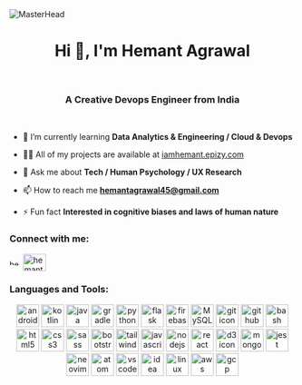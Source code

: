 <img src="https://camo.githubusercontent.com/4fa9a5bdefafee7e59ad2086429306dfc0c902d0db4d2d1fdfb534b1767d9f62/68747470733a2f2f646576656c6f706572732e67697068792e636f6d2f6272616e63682f6d61737465722f7374617469632f6170692d35313264333663303936363236383237313731303861333862626235633537642e676966" alt="MasterHead" data-canonical-src="https://developers.giphy.com/branch/master/static/api-512d36c09662682717108a38bbb5c57d.gif" style="max-width: 100%; display: inline-block;" data-target="animated-image.originalImage">

<h1 align="center">Hi 👋, I'm Hemant Agrawal</h1>
<br>
<h3 align="center">A Creative Devops Engineer from India</h3>
<br>

- 🌱 I’m currently learning **Data Analytics & Engineering / Cloud & Devops**

- 👨‍💻 All of my projects are available at [iamhemant.epizy.com](iamhemant.epizy.com)

- 💬 Ask me about **Tech / Human Psychology / UX Research**

- 📫 How to reach me **hemantagrawal45@gmail.com**

- ⚡ Fun fact **Interested in cognitive biases and laws of human nature**

<h3 align="left">Connect with me:</h3>
<p align="left">
<a href="https://linkedin.com/in/hemant-agrawal-7b633b156" target="blank"><img align="center" src="https://raw.githubusercontent.com/rahuldkjain/github-profile-readme-generator/master/src/images/icons/Social/linked-in-alt.svg" alt="hemant-agrawal-7b633b156" height="10" width="20" /></a>
<a href="https://www.hackerrank.com/hemantagrawal45" target="blank"><img align="center" src="https://raw.githubusercontent.com/rahuldkjain/github-profile-readme-generator/master/src/images/icons/Social/hackerrank.svg" alt="hemantagrawal45" height="30" width="40" /></a>
</p>

<h3 align="left">Languages and Tools:</h3>
<div align="center" dir="auto">
  <a target="_blank" rel="noopener noreferrer nofollow" href="https://camo.githubusercontent.com/deae54e8f0a2e94a08fd0aeadbb4dff84302cc78a7fc21521aaec3f9309e888d/68747470733a2f2f736b696c6c69636f6e732e6465762f69636f6e733f693d616e64726f696473747564696f"><img src="https://camo.githubusercontent.com/deae54e8f0a2e94a08fd0aeadbb4dff84302cc78a7fc21521aaec3f9309e888d/68747470733a2f2f736b696c6c69636f6e732e6465762f69636f6e733f693d616e64726f696473747564696f" width="40px" alt="android icon" data-canonical-src="https://skillicons.dev/icons?i=androidstudio" style="max-width: 100%;"></a>
  <a target="_blank" rel="noopener noreferrer nofollow" href="https://camo.githubusercontent.com/ae61df1ac563602525c06daa6a13f7f083b7ed2066ab1867b9871e07e8f9af9f/68747470733a2f2f736b696c6c69636f6e732e6465762f69636f6e733f693d6b6f746c696e"><img src="https://camo.githubusercontent.com/ae61df1ac563602525c06daa6a13f7f083b7ed2066ab1867b9871e07e8f9af9f/68747470733a2f2f736b696c6c69636f6e732e6465762f69636f6e733f693d6b6f746c696e" width="40px" alt="kotlin icon" data-canonical-src="https://skillicons.dev/icons?i=kotlin" style="max-width: 100%;"></a>
  <a target="_blank" rel="noopener noreferrer nofollow" href="https://camo.githubusercontent.com/5d4cc9b5c0d71ad996fcde82d2da8e4b598b4c5b524aaa2f59f726417918d062/68747470733a2f2f736b696c6c69636f6e732e6465762f69636f6e733f693d6a617661"><img src="https://camo.githubusercontent.com/5d4cc9b5c0d71ad996fcde82d2da8e4b598b4c5b524aaa2f59f726417918d062/68747470733a2f2f736b696c6c69636f6e732e6465762f69636f6e733f693d6a617661" width="40px" alt="java icon" data-canonical-src="https://skillicons.dev/icons?i=java" style="max-width: 100%;"></a>
  <a target="_blank" rel="noopener noreferrer nofollow" href="https://camo.githubusercontent.com/50e9e42fc4e0c80b995715c2d72f5f5f848c3fb0cb74428b30161eb9349eb743/68747470733a2f2f736b696c6c69636f6e732e6465762f69636f6e733f693d677261646c65"><img src="https://camo.githubusercontent.com/50e9e42fc4e0c80b995715c2d72f5f5f848c3fb0cb74428b30161eb9349eb743/68747470733a2f2f736b696c6c69636f6e732e6465762f69636f6e733f693d677261646c65" width="40px" alt="gradle icon" data-canonical-src="https://skillicons.dev/icons?i=gradle" style="max-width: 100%;"></a>
  <a target="_blank" rel="noopener noreferrer nofollow" href="https://camo.githubusercontent.com/6a9e440abe7195550fbb7385593e3838031e3d1cbbf3802c385beebe76fe6dbb/68747470733a2f2f736b696c6c69636f6e732e6465762f69636f6e733f693d707974686f6e"><img src="https://camo.githubusercontent.com/6a9e440abe7195550fbb7385593e3838031e3d1cbbf3802c385beebe76fe6dbb/68747470733a2f2f736b696c6c69636f6e732e6465762f69636f6e733f693d707974686f6e" width="40px" alt="python icon" data-canonical-src="https://skillicons.dev/icons?i=python" style="max-width: 100%;"></a>
  <a target="_blank" rel="noopener noreferrer nofollow" href="https://camo.githubusercontent.com/f5955ea7aab23aedaaef83a84d998536a9790e8a689dc31380a01da417338a2e/68747470733a2f2f736b696c6c69636f6e732e6465762f69636f6e733f693d666c61736b"><img src="https://camo.githubusercontent.com/f5955ea7aab23aedaaef83a84d998536a9790e8a689dc31380a01da417338a2e/68747470733a2f2f736b696c6c69636f6e732e6465762f69636f6e733f693d666c61736b" width="40px" alt="flask icon" data-canonical-src="https://skillicons.dev/icons?i=flask" style="max-width: 100%;"></a>
  <a target="_blank" rel="noopener noreferrer nofollow" href="https://camo.githubusercontent.com/b1bd49d52624514ad29a11b66d48b2128617cb022ff68c695ce0d71a6fcfaf7e/68747470733a2f2f736b696c6c69636f6e732e6465762f69636f6e733f693d6669726562617365"><img src="https://camo.githubusercontent.com/b1bd49d52624514ad29a11b66d48b2128617cb022ff68c695ce0d71a6fcfaf7e/68747470733a2f2f736b696c6c69636f6e732e6465762f69636f6e733f693d6669726562617365" width="40px" alt="firebase icon" data-canonical-src="https://skillicons.dev/icons?i=firebase" style="max-width: 100%;"></a>
  <a target="_blank" rel="noopener noreferrer nofollow" href="https://camo.githubusercontent.com/4004b2f7fa33c1cd04eef3e56a050c29463f9d613d00506464a4151edfca3d73/68747470733a2f2f736b696c6c69636f6e732e6465762f69636f6e733f693d6d7973716c"><img src="https://camo.githubusercontent.com/4004b2f7fa33c1cd04eef3e56a050c29463f9d613d00506464a4151edfca3d73/68747470733a2f2f736b696c6c69636f6e732e6465762f69636f6e733f693d6d7973716c" width="40px" alt="MySQL icon" data-canonical-src="https://skillicons.dev/icons?i=mysql" style="max-width: 100%;"></a>
  <a target="_blank" rel="noopener noreferrer nofollow" href="https://camo.githubusercontent.com/9c44054e182f0a86566d67e0b1ea7e986dfb09379ef8c703df199973e42ccfbd/68747470733a2f2f736b696c6c69636f6e732e6465762f69636f6e733f693d676974"><img src="https://camo.githubusercontent.com/9c44054e182f0a86566d67e0b1ea7e986dfb09379ef8c703df199973e42ccfbd/68747470733a2f2f736b696c6c69636f6e732e6465762f69636f6e733f693d676974" width="40px" alt="git icon" data-canonical-src="https://skillicons.dev/icons?i=git" style="max-width: 100%;"></a>
  <a target="_blank" rel="noopener noreferrer nofollow" href="https://camo.githubusercontent.com/92631e070b02a2a71121742c47e0d536806b030302755ac5a838e507c8adc292/68747470733a2f2f736b696c6c69636f6e732e6465762f69636f6e733f693d676974687562"><img src="https://camo.githubusercontent.com/92631e070b02a2a71121742c47e0d536806b030302755ac5a838e507c8adc292/68747470733a2f2f736b696c6c69636f6e732e6465762f69636f6e733f693d676974687562" width="40px" alt="github icon" data-canonical-src="https://skillicons.dev/icons?i=github" style="max-width: 100%;"></a>
  <a target="_blank" rel="noopener noreferrer nofollow" href="https://camo.githubusercontent.com/07e4f940b7e6239e342256bca5e95cd0b51406ae1570bba067ce3f1ccc76e350/68747470733a2f2f736b696c6c69636f6e732e6465762f69636f6e733f693d62617368"><img src="https://camo.githubusercontent.com/07e4f940b7e6239e342256bca5e95cd0b51406ae1570bba067ce3f1ccc76e350/68747470733a2f2f736b696c6c69636f6e732e6465762f69636f6e733f693d62617368" width="40px" alt="bash icon" data-canonical-src="https://skillicons.dev/icons?i=bash" style="max-width: 100%;"></a>
  <a target="_blank" rel="noopener noreferrer nofollow" href="https://camo.githubusercontent.com/d5018e8d6194afbc0a7874bf55df5e7b0111f8abe4e622ae2200b124e33d6fe2/68747470733a2f2f736b696c6c69636f6e732e6465762f69636f6e733f693d68746d6c"><img src="https://camo.githubusercontent.com/d5018e8d6194afbc0a7874bf55df5e7b0111f8abe4e622ae2200b124e33d6fe2/68747470733a2f2f736b696c6c69636f6e732e6465762f69636f6e733f693d68746d6c" width="40px" alt="html5 icon" data-canonical-src="https://skillicons.dev/icons?i=html" style="max-width: 100%;"></a>
  <a target="_blank" rel="noopener noreferrer nofollow" href="https://camo.githubusercontent.com/0e09bd8aa8f06b2a1946dddff9415ba1df25f461852741979c5bb7bdc4860908/68747470733a2f2f736b696c6c69636f6e732e6465762f69636f6e733f693d637373"><img src="https://camo.githubusercontent.com/0e09bd8aa8f06b2a1946dddff9415ba1df25f461852741979c5bb7bdc4860908/68747470733a2f2f736b696c6c69636f6e732e6465762f69636f6e733f693d637373" width="40px" alt="css3 icon" data-canonical-src="https://skillicons.dev/icons?i=css" style="max-width: 100%;"></a>
  <a target="_blank" rel="noopener noreferrer nofollow" href="https://camo.githubusercontent.com/16db1acceb11262e7843eead05f096df531372d8da9965cf2c7afb74c7bc188c/68747470733a2f2f736b696c6c69636f6e732e6465762f69636f6e733f693d73617373"><img src="https://camo.githubusercontent.com/16db1acceb11262e7843eead05f096df531372d8da9965cf2c7afb74c7bc188c/68747470733a2f2f736b696c6c69636f6e732e6465762f69636f6e733f693d73617373" width="40px" alt="sass icon" data-canonical-src="https://skillicons.dev/icons?i=sass" style="max-width: 100%;"></a>
  <a target="_blank" rel="noopener noreferrer nofollow" href="https://camo.githubusercontent.com/5e8b6a8e8f07b3041792f726f0b2efd62a016ec24b743bf1e4a5c6e6423f86e3/68747470733a2f2f736b696c6c69636f6e732e6465762f69636f6e733f693d626f6f747374726170"><img src="https://camo.githubusercontent.com/5e8b6a8e8f07b3041792f726f0b2efd62a016ec24b743bf1e4a5c6e6423f86e3/68747470733a2f2f736b696c6c69636f6e732e6465762f69636f6e733f693d626f6f747374726170" width="40px" alt="bootstrap icon" data-canonical-src="https://skillicons.dev/icons?i=bootstrap" style="max-width: 100%;"></a>
  <a target="_blank" rel="noopener noreferrer nofollow" href="https://camo.githubusercontent.com/edbc72808229088568aceb3e147c8518743f518a4aa679662774701ce275a796/68747470733a2f2f736b696c6c69636f6e732e6465762f69636f6e733f693d7461696c77696e64"><img src="https://camo.githubusercontent.com/edbc72808229088568aceb3e147c8518743f518a4aa679662774701ce275a796/68747470733a2f2f736b696c6c69636f6e732e6465762f69636f6e733f693d7461696c77696e64" width="40px" alt="tailwind icon" data-canonical-src="https://skillicons.dev/icons?i=tailwind" style="max-width: 100%;"></a>
  <a target="_blank" rel="noopener noreferrer nofollow" href="https://camo.githubusercontent.com/c834f8915ff42a2955bd1a6b379e34c44c2f73b61d0c3ff0191ecdb28d8117ef/68747470733a2f2f736b696c6c69636f6e732e6465762f69636f6e733f693d6a617661736372697074"><img src="https://camo.githubusercontent.com/c834f8915ff42a2955bd1a6b379e34c44c2f73b61d0c3ff0191ecdb28d8117ef/68747470733a2f2f736b696c6c69636f6e732e6465762f69636f6e733f693d6a617661736372697074" width="40px" alt="javascript icon" data-canonical-src="https://skillicons.dev/icons?i=javascript" style="max-width: 100%;"></a>
  <a target="_blank" rel="noopener noreferrer nofollow" href="https://camo.githubusercontent.com/15d91b1526dc4bc7312db29b376075f09479855c802b57d730a764847ee497c1/68747470733a2f2f736b696c6c69636f6e732e6465762f69636f6e733f693d6e6f64656a73"><img src="https://camo.githubusercontent.com/15d91b1526dc4bc7312db29b376075f09479855c802b57d730a764847ee497c1/68747470733a2f2f736b696c6c69636f6e732e6465762f69636f6e733f693d6e6f64656a73" width="40px" alt="nodejs icon" data-canonical-src="https://skillicons.dev/icons?i=nodejs" style="max-width: 100%;"></a>
  <a target="_blank" rel="noopener noreferrer nofollow" href="https://camo.githubusercontent.com/86ce870479afdbfa7075d5b25bff8642dd4894a061c920ea9a49d3f77c74b55b/68747470733a2f2f736b696c6c69636f6e732e6465762f69636f6e733f693d7265616374"><img src="https://camo.githubusercontent.com/86ce870479afdbfa7075d5b25bff8642dd4894a061c920ea9a49d3f77c74b55b/68747470733a2f2f736b696c6c69636f6e732e6465762f69636f6e733f693d7265616374" width="40px" alt="react icon" data-canonical-src="https://skillicons.dev/icons?i=react" style="max-width: 100%;"></a>
  <a target="_blank" rel="noopener noreferrer nofollow" href="https://camo.githubusercontent.com/f717ab8c4f5e0bb7ac728dd267be899dd74bd9069a82749d9c3852893c986195/68747470733a2f2f736b696c6c69636f6e732e6465762f69636f6e733f693d6433"><img src="https://camo.githubusercontent.com/f717ab8c4f5e0bb7ac728dd267be899dd74bd9069a82749d9c3852893c986195/68747470733a2f2f736b696c6c69636f6e732e6465762f69636f6e733f693d6433" width="40px" alt="d3 icon" data-canonical-src="https://skillicons.dev/icons?i=d3" style="max-width: 100%;"></a>
  <a target="_blank" rel="noopener noreferrer nofollow" href="https://camo.githubusercontent.com/ffb54a4ebda0615bb3b2ca2c620fbd516cda7b0d855b31b86a5648b00ac2cbcc/68747470733a2f2f736b696c6c69636f6e732e6465762f69636f6e733f693d6d6f6e676f6462"><img src="https://camo.githubusercontent.com/ffb54a4ebda0615bb3b2ca2c620fbd516cda7b0d855b31b86a5648b00ac2cbcc/68747470733a2f2f736b696c6c69636f6e732e6465762f69636f6e733f693d6d6f6e676f6462" width="40px" alt="mongodb icon" data-canonical-src="https://skillicons.dev/icons?i=mongodb" style="max-width: 100%;"></a>
  <a target="_blank" rel="noopener noreferrer nofollow" href="https://camo.githubusercontent.com/bf9a97c992810db70bc125772f6005c00153a376897e3ef176fb6e3a0169c58c/68747470733a2f2f736b696c6c69636f6e732e6465762f69636f6e733f693d6a657374"><img src="https://camo.githubusercontent.com/bf9a97c992810db70bc125772f6005c00153a376897e3ef176fb6e3a0169c58c/68747470733a2f2f736b696c6c69636f6e732e6465762f69636f6e733f693d6a657374" width="40px" alt="jest icon" data-canonical-src="https://skillicons.dev/icons?i=jest" style="max-width: 100%;"></a>
  <a target="_blank" rel="noopener noreferrer nofollow" href="https://camo.githubusercontent.com/2f2f63254547c98599457f20254e2371f8ea272752bfe140ac98fedaa797300d/68747470733a2f2f736b696c6c69636f6e732e6465762f69636f6e733f693d6e656f76696d"><img src="https://camo.githubusercontent.com/2f2f63254547c98599457f20254e2371f8ea272752bfe140ac98fedaa797300d/68747470733a2f2f736b696c6c69636f6e732e6465762f69636f6e733f693d6e656f76696d" width="40px" alt="neovim icon" data-canonical-src="https://skillicons.dev/icons?i=neovim" style="max-width: 100%;"></a>
  <a target="_blank" rel="noopener noreferrer nofollow" href="https://camo.githubusercontent.com/1a2d64c027df4a31402994c0fb5eac627705c0f3576a063eda65db3d5dac6ed8/68747470733a2f2f736b696c6c69636f6e732e6465762f69636f6e733f693d61746f6d"><img src="https://camo.githubusercontent.com/1a2d64c027df4a31402994c0fb5eac627705c0f3576a063eda65db3d5dac6ed8/68747470733a2f2f736b696c6c69636f6e732e6465762f69636f6e733f693d61746f6d" width="40px" alt="atom icon" data-canonical-src="https://skillicons.dev/icons?i=atom" style="max-width: 100%;"></a>
  <a target="_blank" rel="noopener noreferrer nofollow" href="https://camo.githubusercontent.com/95ee0c74cccf4c61aca7784c67ad967623ee6bb906df94b4b2b36e841f086158/68747470733a2f2f736b696c6c69636f6e732e6465762f69636f6e733f693d7673636f6465"><img src="https://camo.githubusercontent.com/95ee0c74cccf4c61aca7784c67ad967623ee6bb906df94b4b2b36e841f086158/68747470733a2f2f736b696c6c69636f6e732e6465762f69636f6e733f693d7673636f6465" width="40px" alt="vscode icon" data-canonical-src="https://skillicons.dev/icons?i=vscode" style="max-width: 100%;"></a>
  <a target="_blank" rel="noopener noreferrer nofollow" href="https://camo.githubusercontent.com/b60cbd6b5ff7b46dbbc48bf8d24e9bb51de42f39bd88a5064e7fcacca2bf9b14/68747470733a2f2f736b696c6c69636f6e732e6465762f69636f6e733f693d69646561"><img src="https://camo.githubusercontent.com/b60cbd6b5ff7b46dbbc48bf8d24e9bb51de42f39bd88a5064e7fcacca2bf9b14/68747470733a2f2f736b696c6c69636f6e732e6465762f69636f6e733f693d69646561" width="40px" alt="idea icon" data-canonical-src="https://skillicons.dev/icons?i=idea" style="max-width: 100%;"></a>
  <a target="_blank" rel="noopener noreferrer nofollow" href="https://camo.githubusercontent.com/88034950e03b3c109dec93b1e35db0d960bf4fceb748d80a131363bd2336e12e/68747470733a2f2f736b696c6c69636f6e732e6465762f69636f6e733f693d6c696e7578"><img src="https://camo.githubusercontent.com/88034950e03b3c109dec93b1e35db0d960bf4fceb748d80a131363bd2336e12e/68747470733a2f2f736b696c6c69636f6e732e6465762f69636f6e733f693d6c696e7578" width="40px" alt="linux icon" data-canonical-src="https://skillicons.dev/icons?i=linux" style="max-width: 100%;"></a>
  <a target="_blank" rel="noopener noreferrer nofollow" href="https://camo.githubusercontent.com/232a8e1bc75eaa4cbe170db028a7d10a53a52089f5ad717dd175378eb3517f81/68747470733a2f2f736b696c6c69636f6e732e6465762f69636f6e733f693d617773"><img src="https://camo.githubusercontent.com/232a8e1bc75eaa4cbe170db028a7d10a53a52089f5ad717dd175378eb3517f81/68747470733a2f2f736b696c6c69636f6e732e6465762f69636f6e733f693d617773" width="40px" alt="aws icon" data-canonical-src="https://skillicons.dev/icons?i=aws" style="max-width: 100%;"></a>
  <a target="_blank" rel="noopener noreferrer nofollow" href="https://camo.githubusercontent.com/6d060801dea22f541ca48565f6ab9e66963ec5358d5a04cf85f3bb220ca80add/68747470733a2f2f736b696c6c69636f6e732e6465762f69636f6e733f693d676370"><img src="https://camo.githubusercontent.com/6d060801dea22f541ca48565f6ab9e66963ec5358d5a04cf85f3bb220ca80add/68747470733a2f2f736b696c6c69636f6e732e6465762f69636f6e733f693d676370" width="40px" alt="gcp icon" data-canonical-src="https://skillicons.dev/icons?i=gcp" style="max-width: 100%;"></a>
</div>
